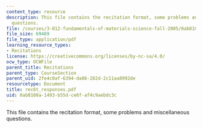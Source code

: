 ```yaml
---
content_type: resource
description: This file contains the recitation format, some problems and miscellaneous
  questions.
file: /courses/3-012-fundamentals-of-materials-science-fall-2005/0ab8108a1493b55dce6faf4c9aebdc3c_rec6t_responses.pdf
file_size: 69469
file_type: application/pdf
learning_resource_types:
- Recitations
license: https://creativecommons.org/licenses/by-nc-sa/4.0/
ocw_type: OCWFile
parent_title: Recitations
parent_type: CourseSection
parent_uid: 2fe4c0af-6394-da86-282d-2c11aa8992de
resourcetype: Document
title: rec6t_responses.pdf
uid: 0ab8108a-1493-b55d-ce6f-af4c9aebdc3c
---
```

This file contains the recitation format, some problems and miscellaneous questions.